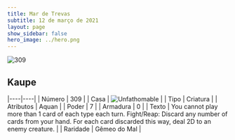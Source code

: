 ```yaml
---
title: Mar de Trevas
subtitle: 12 de março de 2021
layout: page
show_sidebar: false
hero_image: ../hero.png
---
```


![309](https://cdn.keyforgegame.com/media/card_front/pt/496_309_VR296QMP4WQP_pt.png)

## Kaupe

|----|----|
| Número | 309 |
| Casa | ![Unfathomable](https://archonarcana.com/images/thumb/1/10/Unfathomable.png/22px-Unfathomable.png "Abissais") |
| Tipo | Criatura |
| Atributos | Aquan |
| Poder | 7 |
| Armadura | 0 |
| Texto | You cannot play more than 1 card of each type each turn.  Fight/Reap: Discard any number of cards from your hand. For each card discarded this way, deal 2D to an enemy creature. |
| Raridade | Gêmeo do Mal |
